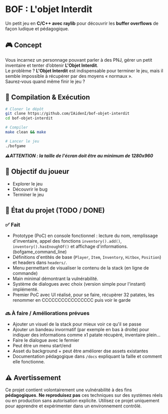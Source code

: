 # BOF : L'objet Interdit

Un petit jeu en **C/C++ avec raylib** pour découvrir les **buffer overflows** de façon ludique et pédagogique.

## 🎮 Concept
Vous incarnez un personnage pouvant parler à des PNJ, gérer un petit inventaire et tenter d’obtenir **L'Objet Interdit**.  
Le problème ? **L'Objet Interdit** est indispensable pour terminer le jeu, mais il semble impossible à récupérer par des moyens « normaux ».  
Saurez‑vous quand même finir le jeu ?

## 🚀 Compilation & Exécution
```bash
# Cloner le dépôt
git clone https://github.com/IAidenI/bof-objet-interdit
cd bof-objet-interdit

# Compiler
make clean && make

# Lancer le jeu
./bofgame
```

***⚠️ATTENTION : la taille de l'écran doit être au minimum de 1280x960***

## 🎯 Objectif du joueur
- Explorer le jeu  
- Découvrir le bug  
- Terminer le jeu

## 📌 État du projet (TODO / DONE)
### ✅ Fait
- Prototype (PoC) en console fonctionnel : lecture du nom, remplissage d'inventaire, appel des fonctions `inventory().add()`, `inventory().hasEnoughOf()` et affichage d'informations. (bofgame_command_line)
- Définitions d'entités de base (`Player`, `Item`, `Inventory`, `Hitbox`, `Position`) et headers dans `headers/`.
- Menu permettant de visualiser le contenu de la stack (en ligne de commande)
- Main minimal démontrant la vulnérabilité.
- Système de dialogues avec choix (version simple pour l'instant) implémenté.
- Premier PoC avec UI réalisé, pour se faire, récupèrer 32 patates, les renommer en CCCCCCCCCCCCCCCC puis voir le garde

### 🔜 À faire / Améliorations prévues
- Ajouter un visuel de la stack pour mieux voir ce qu'il se passe
- Ajouter un bandeau invormatif (par exemple en bas à droite) pour indiquer des informations comme x1 patate récupèré, inventaire plein...
- Faire le dialogue avec le fermier
- Peut être un menu start/end
- Asset du background + peut être améliorer dse assets existantes
- Documentation pédagogique dans `/docs` expliquant la faille et comment elle fonctionne.

## ⚠️ Avertissement
Ce projet contient volontairement une vulnérabilité à des fins **pédagogiques**. **Ne reproduisez pas** ces techniques sur des systèmes réels ou en production sans autorisation explicite. Utilisez ce projet uniquement pour apprendre et expérimenter dans un environnement contrôlé.
